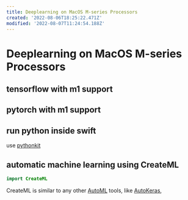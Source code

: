 ```yaml
---
title: Deeplearning on MacOS M-series Processors
created: '2022-08-06T18:25:22.471Z'
modified: '2022-08-07T11:24:54.188Z'
---
```


# Deeplearning on MacOS M-series Processors

## tensorflow with m1 support

## pytorch with m1 support

## run python inside swift

use [pythonkit](https://github.com/pvieito/PythonKit.git)

## automatic machine learning using CreateML

```swift
import CreateML
```

CreateML is similar to any other [AutoML]() tools, like [AutoKeras](https://autokeras.com/), 
